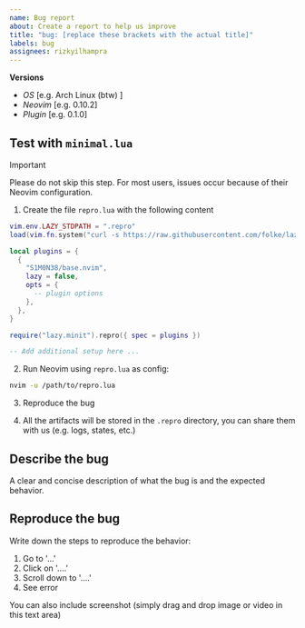```yaml
---
name: Bug report
about: Create a report to help us improve
title: "bug: [replace these brackets with the actual title]"
labels: bug
assignees: rizkyilhampra
---
```


**Versions**

- _OS_ \[e.g. Arch Linux (btw) \]
- _Neovim_ \[e.g. 0.10.2\]
- _Plugin_ \[e.g. 0.1.0]

## Test with `minimal.lua`

> [!IMPORTANT]
> Please do not skip this step. For most users, issues occur because of their Neovim configuration.

1. Create the file `repro.lua` with the following content

```lua
vim.env.LAZY_STDPATH = ".repro"
load(vim.fn.system("curl -s https://raw.githubusercontent.com/folke/lazy.nvim/main/bootstrap.lua"))()

local plugins = {
  {
    "S1M0N38/base.nvim",
    lazy = false,
    opts = {
      -- plugin options
    },
  },
}

require("lazy.minit").repro({ spec = plugins })

-- Add additional setup here ...
```

2. Run Neovim using `repro.lua` as config:

```bash
nvim -u /path/to/repro.lua
```

3. Reproduce the bug

4. All the artifacts will be stored in the `.repro` directory, you can share them with us (e.g. logs, states, etc.)

## Describe the bug

A clear and concise description of what the bug is and the expected behavior.

## Reproduce the bug

Write down the steps to reproduce the behavior:

1. Go to '...'
1. Click on '....'
1. Scroll down to '....'
1. See error

You can also include screenshot (simply drag and drop image or video in this text area)
